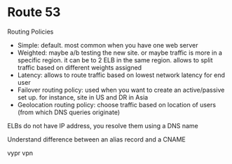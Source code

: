 # Route 53

Routing Policies
- Simple: default. most common when you have one web server
- Weighted: maybe a/b testing the new site. or maybe traffic is more in a specific region. it can be to 2 ELB in the same region. allows to split traffic based on different weights assigned
- Latency: allows to route traffic based on lowest network latency for end user
- Failover routing policy: used when you want to create an active/passive set up. for instance, site in US and DR in Asia
- Geolocation routing policy: choose traffic based on location of users (from which DNS queries originate)


ELBs do not have IP address, you resolve them using a DNS name

Understand difference between an alias record and a CNAME




vypr vpn

